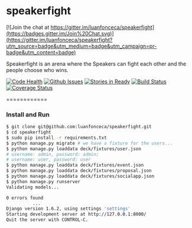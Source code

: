 speakerfight
============

[![Join the chat at https://gitter.im/luanfonceca/speakerfight](https://badges.gitter.im/Join%20Chat.svg)](https://gitter.im/luanfonceca/speakerfight?utm_source=badge&utm_medium=badge&utm_campaign=pr-badge&utm_content=badge)

Speakerfight is an arena where the Speakers can fight each other and the people choose who wins.

[![Code Health](http://waffle2shields.herokuapp.com/landscape/?user=luanfonceca&repo=speakerfight&branch=master&label=health&style=flat)](https://landscape.io/github/luanfonceca/speakerfight/master) [![Github Issues](http://img.shields.io/github/issues/luanfonceca/speakerfight.svg?style=flat)](https://github.com/luanfonceca/speakerfight/issues?sort=updated&state=open) [![Stories in Ready](http://waffle2shields.herokuapp.com/waffle/?user=luanfonceca&repo=speakerfight&label=ready&style=flat)](https://waffle.io/luanfonceca/speakerfight) [![Build Status](http://img.shields.io/travis/luanfonceca/speakerfight.svg?branch=master&style=flat)](https://travis-ci.org/luanfonceca/speakerfight) [![Coverage Status](http://img.shields.io/coveralls/luanfonceca/speakerfight.svg?branch=master&style=flat)](https://coveralls.io/r/luanfonceca/speakerfight?branch=master)

============
### Install and Run
```sh
$ git clone git@github.com:luanfonceca/speakerfight.git
$ cd speakerfight
$ sudo pip install -r requirements.txt
$ python manage.py migrate # we have a fixture for the users...
$ python manage.py loaddata deck/fixtures/user.json
# username: admin, password: admin;
# username: user, password: user
$ python manage.py loaddata deck/fixtures/event.json
$ python manage.py loaddata deck/fixtures/proposal.json
$ python manage.py loaddata deck/fixtures/socialapp.json
$ python manage.py runserver
Validating models...

0 errors found
          ...
Django version 1.6.2, using settings 'settings'
Starting development server at http://127.0.0.1:8000/
Quit the server with CONTROL-C.
```
